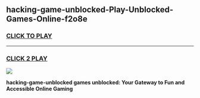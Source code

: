 
## hacking-game-unblocked-Play-Unblocked-Games-Online-f2o8e
<h3>
<a href="https://premium76.site?title=hacking-game-unblocked&ref=24A">CLICK TO PLAY</a></h3>
<hr>

<h3>
<a href="https://premium76.site?title=hacking-game-unblocked&ref=24A">CLICK 2 PLAY</a>
  
</h3>

<a href="https://premium76.site?title=hacking-game-unblocked&ref=24A"><img src="https://clearcache.store/games.png"></a>


**hacking-game-unblocked games unblocked: Your Gateway to Fun and Accessible Online Gaming**
